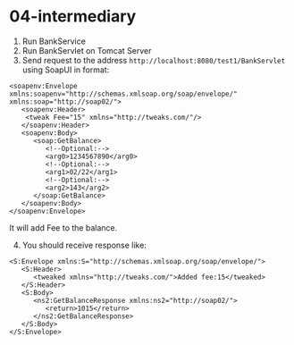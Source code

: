 # 04-intermediary
1. Run BankService
2. Run BankServlet on Tomcat Server
3. Send request to the address `http://localhost:8080/test1/BankServlet` using SoapUI in format:
```
<soapenv:Envelope xmlns:soapenv="http://schemas.xmlsoap.org/soap/envelope/" xmlns:soap="http://soap02/">
   <soapenv:Header>
   	<tweak Fee="15" xmlns="http://tweaks.com/"/>
   </soapenv:Header>
   <soapenv:Body>
      <soap:GetBalance>
         <!--Optional:-->
         <arg0>1234567890</arg0>
         <!--Optional:-->
         <arg1>02/22</arg1>
         <!--Optional:-->
         <arg2>143</arg2>
      </soap:GetBalance>
   </soapenv:Body>
</soapenv:Envelope>
```
It will add Fee to the balance.

4. You should receive response like:
```
<S:Envelope xmlns:S="http://schemas.xmlsoap.org/soap/envelope/">
   <S:Header>
      <tweaked xmlns="http://tweaks.com/">Added fee:15</tweaked>
   </S:Header>
   <S:Body>
      <ns2:GetBalanceResponse xmlns:ns2="http://soap02/">
         <return>1015</return>
      </ns2:GetBalanceResponse>
   </S:Body>
</S:Envelope>
```
